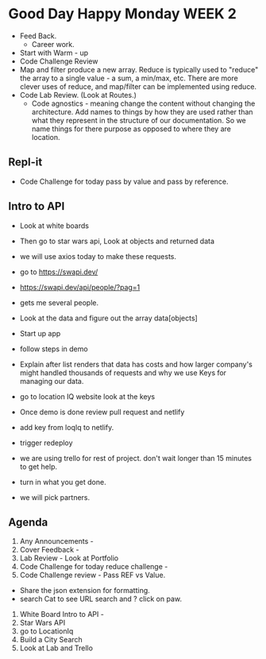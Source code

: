 # Good Day Happy Monday WEEK 2

- Feed Back.
    - Career work.
- Start with Warm - up
- Code Challenge Review
- Map and filter produce a new array. Reduce is typically used to
  "reduce" the array to a single value - a sum, a min/max, etc.
  There are more clever uses of reduce, and map/filter can be implemented using reduce.
- Code Lab Review. (Look at Routes.)
    - Code agnostics - meaning change the content without changing
     the   architecture. Add names to things by how they are used
     rather than what they represent in the structure of our documentation.
     So we name things for there purpose as opposed to where they are location.

## Repl-it

- Code Challenge for today pass by value and pass by reference.

## Intro to API

- Look at white boards
- Then go to star wars api, Look at objects and returned data
- we will use axios today to make these requests.
- go to <https://swapi.dev/>
- <https://swapi.dev/api/people/?pag=1>
- gets me several people.
- Look at the data and figure out the array data[objects]
- Start up app
- follow steps in demo

- Explain after list renders that data has costs and how larger
company's might handled thousands of requests and why we use Keys
for managing our data.

- go to location IQ website look at the keys
- Once demo is done review pull request and netlify
- add key from loqIq to netlify.
- trigger redeploy
- we are using trello for rest of project. don't wait longer than 15 minutes
 to get help.
- turn in what you get done.
- we will pick partners.

## Agenda

1. Any Announcements -
2. Cover Feedback -
3. Lab Review - Look at Portfolio
4. Code Challenge for today reduce challenge -
5. Code Challenge review - Pass REF vs Value.

- Share the json extension for formatting.
- search Cat to see URL search and ? click on paw.

1. White Board Intro to API -
2. Star Wars API
3. go to LocationIq
4. Build a City Search
5. Look at Lab and Trello
